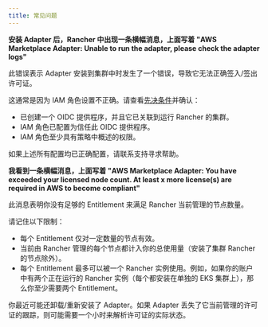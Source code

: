 ```yaml
---
title: 常见问题
---
```


**安装 Adapter 后，Rancher 中出现一条横幅消息，上面写着 "AWS Marketplace Adapter: Unable to run the adapter, please check the adapter logs"**

此错误表示 Adapter 安装到集群中时发生了一个错误，导致它无法正确签入/签出许可证。

这通常是因为 IAM 角色设置不正确。请查看[先决条件](adapter-requirements.md)并确认：

- 已创建一个 OIDC 提供程序，并且它已关联到运行 Rancher 的集群。
- IAM 角色已配置为信任此 OIDC 提供程序。
- IAM 角色至少具有策略中概述的权限。

如果上述所有配置均已正确配置，请联系支持寻求帮助。

**我看到一条横幅消息，上面写着 "AWS Marketplace Adapter: You have exceeded your licensed node count. At least x more license(s) are required in AWS to become compliant"**

此消息表明你没有足够的 Entitlement 来满足 Rancher 当前管理的节点数量。

请记住以下限制：

- 每个 Entitlement 仅对一定数量的节点有效。
- 当前由 Rancher 管理的每个节点都计入你的总使用量（安装了集群 Rancher 的节点除外）。
- 每个 Entitlement 最多可以被一个 Rancher 实例使用。例如，如果你的账户中有两个正在运行的 Rancher 实例（每个都安装在单独的 EKS 集群上），那么你至少需要两个 Entitlement。

你最近可能还卸载/重新安装了 Adapter。如果 Adapter 丢失了它当前管理的许可证的跟踪，则可能需要一个小时来解析许可证的实际状态。

